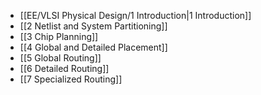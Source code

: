* [[EE/VLSI Physical Design/1 Introduction|1 Introduction]]
* [[2 Netlist and System Partitioning]]
* [[3 Chip Planning]]
* [[4 Global and Detailed Placement]]
* [[5 Global Routing]]
* [[6 Detailed Routing]]
* [[7 Specialized Routing]]

